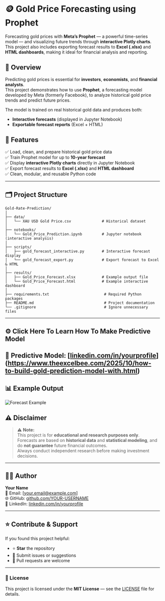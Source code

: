 # 🪙 Gold Price Forecasting using Prophet

Forecasting gold prices with **Meta’s Prophet** — a powerful time-series model — and visualizing future trends through **interactive Plotly charts**.  
This project also includes exporting forecast results to **Excel (.xlsx)** and **HTML dashboards**, making it ideal for financial analysis and reporting.

## 📖 Overview

Predicting gold prices is essential for **investors**, **economists**, and **financial analysts**.  
This project demonstrates how to use **Prophet**, a forecasting model developed by Meta (formerly Facebook), to analyze historical gold price trends and predict future prices.

The model is trained on real historical gold data and produces both:
- **Interactive forecasts** (displayed in Jupyter Notebook)
- **Exportable forecast reports** (Excel + HTML)


## 🌟 Features

✅ Load, clean, and prepare historical gold price data  
✅ Train Prophet model for up to **10-year forecast**  
✅ Display **interactive Plotly charts** directly in Jupyter Notebook  
✅ Export forecast results to **Excel (.xlsx)** and **HTML dashboard**  
✅ Clean, modular, and reusable Python code  

---

## 🗂️ Project Structure

```
Gold-Rate-Prediction/
│
├── data/
│   └── XAU USD Gold Price.csv              # Historical dataset
│
├── notebooks/
│   └── Gold_Price_Prediction.ipynb         # Jupyter notebook (interactive analysis)
│
├── scripts/
│   ├── gold_forecast_interactive.py        # Interactive forecast display
│   └── gold_forecast_export.py             # Export forecast to Excel & HTML
│
├── results/
│   ├── Gold_Price_Forecast.xlsx            # Example output file
│   └── Gold_Price_Forecast.html            # Example interactive dashboard
│
├── requirements.txt                         # Required Python packages
├── README.md                                # Project documentation
└── .gitignore                               # Ignore unnecessary files
```

---

## ⚙️ Click Here To Learn How To Make Predictive Model
🔗 Predictive Model: [[linkedin.com/in/yourprofile](https://linkedin.com/in/yourprofile)](https://www.theexcelbee.com/2025/10/how-to-build-gold-prediction-model-with.html)
---

## 📊 Example Output

![Forecast Example]([https://user-images.githubusercontent.com/your-image-link-here.png](https://blogger.googleusercontent.com/img/b/R29vZ2xl/AVvXsEiG1nmhNZjwIaXYH71xnaMRwObmU0Vz5umuGqk7Hk7WklM-GCVf9Tb0KrgCWPl6kHKrGsLeOQM-uZaSrYBIR-NuVV4E7-zgepI2a2ijGpsqOK_zueyEW1Uh3IDtdubmWix34EbzPZgYOxZcJfXhRSNk-LIN_zz0hJkym8kKa-JKgdTqjIyandjG93iHCmE/s1600/Screenshot%202025-10-23%20163618.png))

## ⚠️ Disclaimer

> ⚠️ **Note:**  
> This project is for **educational and research purposes only**.  
> Forecasts are based on **historical data** and **statistical modeling**, and do **not guarantee** future financial outcomes.  
> Always conduct independent research before making investment decisions.

---

## 🧑‍💻 Author

**Your Name**  
📧 Email: [your.email@example.com]  
🌐 GitHub: [github.com/YOUR-USERNAME](https://github.com/YOUR-USERNAME)  
🔗 LinkedIn: [linkedin.com/in/yourprofile](https://linkedin.com/in/yourprofile)

---

## ⭐ Contribute & Support

If you found this project helpful:
- ⭐ **Star** the repository  
- 🐛 Submit issues or suggestions  
- 🤝 Pull requests are welcome  

---

### 🏁 License
This project is licensed under the **MIT License** — see the [LICENSE](LICENSE) file for details.
